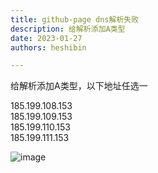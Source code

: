 ```yaml
---
title: github-page dns解析失败
description: 给解析添加A类型
date: 2023-01-27
authors: heshibin

---
```


给解析添加A类型，以下地址任选一

185.199.108.153  
185.199.109.153  
185.199.110.153  
185.199.111.153  

![image](https://user-images.githubusercontent.com/49633468/215111496-14560083-35f7-4673-9fb8-584b2594cda7.png)
